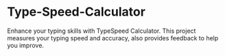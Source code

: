 # Type-Speed-Calculator
Enhance your typing skills with TypeSpeed Calculator. This project measures your typing speed and accuracy, also provides feedback to help you improve. 
